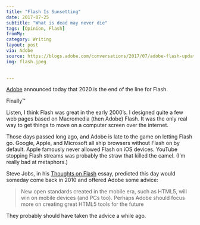 ```yaml
---
title: "Flash Is Sunsetting"
date: 2017-07-25
subtitle: "What is dead may never die"
tags: [Opinion, Flash]
fromMy: 
category: Writing
layout: post
via: Adobe
source: https://blogs.adobe.com/conversations/2017/07/adobe-flash-update.html
img: flash.jpeg
 

---
```


[Adobe][1] announced today that 2020 is the end of the line for Flash.

Finally™

<!-- more -->

Listen, I think Flash was great in the early 2000’s. I designed quite a few web pages based on Macromedia (then Adobe) Flash. It was the only real way to get things to move on a computer screen over the internet. 

Those days passed long ago, and Adobe is late to the game on letting Flash go. Google, Apple, and Microsoft all ship browsers without Flash on by default. Apple famously never allowed Flash on iOS devices. YouTube stopping Flash streams was probably the straw that killed the camel. (I’m really bad at metaphors.)

Steve Jobs, in his [Thoughts on Flash][2] essay, predicted this day would someday come back in 2010 and offered Adobe some advice:

> New open standards created in the mobile era, such as HTML5, will win on mobile devices (and PCs too). Perhaps Adobe should focus more on creating great HTML5 tools for the future

They probably should have taken the advice a while ago.


<!-- #Opinion, #Flash -->

[1]:	https://blogs.adobe.com/conversations/2017/07/adobe-flash-update.html
[2]:	https://www.apple.com/hotnews/thoughts-on-flash/